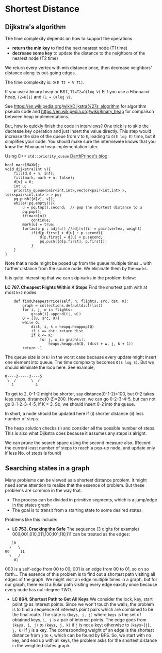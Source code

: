 # Shortest Distance

## Dijkstra's algorithm

The time complexity depends on how to support the operations
* **return the min key** to find the next nearest node (T1 time)
* **decrease some key** to update the distance to the neighbors of the nearest node (T2 time)

We return every vertex with min distance once, then decrease neighbors' distance along its out-going edges.

The time complexity is: `O(E T2 + V T1)`.

If you use a binary heap or BST, `T1=T2=O(log V)`
Elif you use a Fibonacci heap, `T2=O(1)` and `T1 = O(log V)`.


See <https://en.wikipedia.org/wiki/Dijkstra%27s_algorithm> for algorithm pseudo code 
and <https://en.wikipedia.org/wiki/Binary_heap> for compaison between heap implementations.

But, how to quickly finish the code in interviews? One trick is to skip the decrease key operation and just insert the value directly.
This step would increase the size of the queue from `V` to `E`, leading to `O(E log E)` time, but it simplifies your code. You should make sure the interviewee knows that you know the Fibonacci heap implementation later.

Using C++ `std::priority_queue` [DarthPrince's blog](https://codeforces.com/blog/entry/16221):
```
bool mark[MAXN];
void dijkstra(int v){
	fill(d,d + n, inf);
	fill(mark, mark + n, false);
	d[v] = 0;
	int u;
	priority_queue<pair<int,int>,vector<pair<int,int> >, less<pair<int,int> > > pq;
	pq.push({d[v], v});
	while(!pq.empty()){
		u = pq.top().second;  // pop the shortest distance to u
		pq.pop();
		if(mark[u])
			continue;
		mark[u] = true;
		for(auto p : adj[u]) //adj[v][i] = pair(vertex, weight)
			if(d[p.first] > d[u] + p.second){
				d[p.first] = d[u] + p.second;
				pq.push({d[p.first], p.first});
			}
	}
}
```

Note that a node might be poped up from the queue multiple times... with further distance from the source node. We eliminate them by the `mark`s.

It is quite interesting that we can skip `mark`s in the problem below:

**LC 787. Cheapest Flights Within K Stops**  Find the shortest path with at most `k+2` nodes

```
    def findCheapestPrice(self, n, flights, src, dst, K):
        graph = collections.defaultdict(list)
        for i, j, w in flights:
            graph[i].append((j, w))
        Q = [(0, src, 0)]
        while Q:
            dist, i, k = heapq.heappop(Q)
            if i == dst: return dist
            if k <= K:
                for j, w in graph[i]:
                    heapq.heappush(Q, (dist + w, j, k + 1))
        return -1
```

The queue size is `O(E)` in the worst case because every update might insert one element into queue. The time complexity becomes `O(E log E)`. But we should eliminate the loop here. See example,

```
0----2-----3----5
 \  /       \  / 
   1          4
```
To get to 2, 0-1-2 might be shorter, say distance(0-1-2)=100, but 0-2 takes less steps, distance(0-2)=200.
However, we can go 0-2-3-4-5, but can not go 0-1-2-3-4-5, if K = 3. 
So, we should insert 0-2 into the queue.

In short, a node should be updated here if (i) shorter distance (ii) less number of steps.

The heap solution checks (i) and consider all the possible number of steps. This is also what Dijkstra does because it assumes any steps is alright. 

We can prune the search space using the second measure also. (Record the current least number of steps to reach a pop-up node, and update only if less No. of steps is found)

## Searching states in a graph

Many problems can be viewed as a shortest distance problem. It might need some attention to realize that the essence of problem. But these problems are common in the way that:
* The process can be divided in primitive segments, which is a jump/edge in the states graph
* The goal is to transit from a starting state to some desired states.

Problems like this include:

* **LC 753. Cracking the Safe** The sequence (3 digits for example) 000,001,010,011,100,101,110,111
can be treated as the edges:
```
   10
  /   \
00     11
  \   /
    01
```
000 is a self-edge from 00 to 00, 001 is an edge from 00 to 01, so on so forth...
The essence of this problem is to find out a shortest path visiting all edges of the graph. We might visit an edge multiple times in a graph, but for our graph, there exist a Eular path visiting every edge eaxctly once because every node has out-degree TWO.

* **LC 864. Shortest Path to Get All Keys**
We consider the lock, key, start point @ as interest points. Since we won't touch the walls, the problem is to find a sequence of interests point pairs which are combined to be the final route. The state is `(keys, i, j)` where `keys` is the set of obtained keys, `i, j` is a pair of interest points. The edge goes from `(keys, i, j)` to `(keys, j, k)` if `j` is not a key; otherwise to `(keys+{j}, j, k)` if `j` is a key. The corresponding weight of an edge is the shortest distance from `j` to `k`, which can be found by BFS. So, we start with no key, and end up with all keys, the problem asks for the shortest distance in the weighted states graph.





